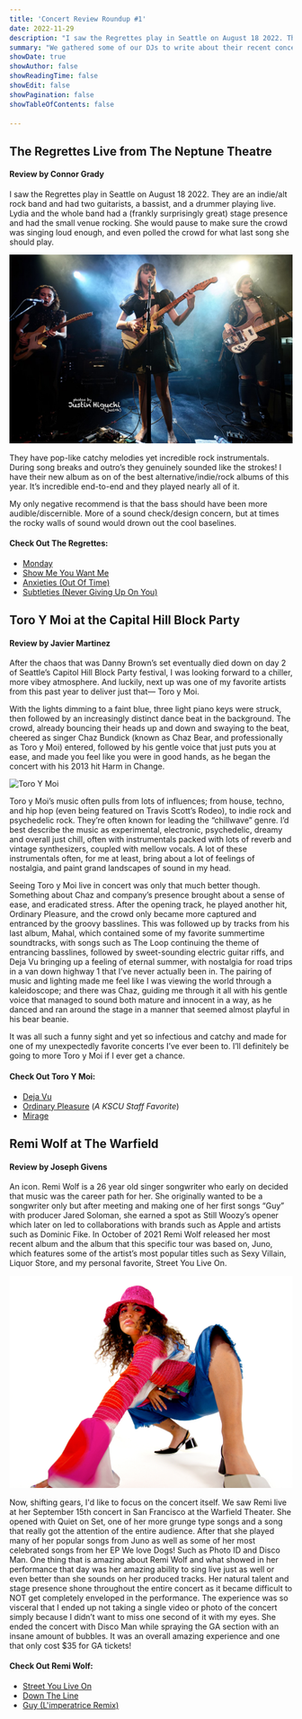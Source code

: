 ```yaml
---
title: 'Concert Review Roundup #1'
date: 2022-11-29
description: "I saw the Regrettes play in Seattle on August 18 2022. They are an indie/alt rock band and had two guitarists, a bassist, and a drummer playing live. Lydia and the whole band had a (frankly surprisingly great) stage presence and had the small venue rocking. She would pause to make sure the crowd was singing loud enough, and even polled the crowd for what last song she should play."
summary: "We gathered some of our DJs to write about their recent concert experiences. Read our reviews of The Regrettes, Toro Y Moi, and Remi Wolf."
showDate: true
showAuthor: false
showReadingTime: false
showEdit: false
showPagination: false
showTableOfContents: false

---
```

## The Regrettes Live from The Neptune Theatre
#### Review by Connor Grady

I saw the Regrettes play in Seattle on August 18 2022. They are an indie/alt rock band and had two guitarists, a bassist, and a drummer playing live. Lydia and the whole band had a (frankly surprisingly great) stage presence and had the small venue rocking. She would pause to make sure the crowd was singing loud enough, and even polled the crowd for what last song she should play.

![The Regrettes](the-regrettes.jpg)

They have pop-like catchy melodies yet incredible rock instrumentals. During song breaks and outro’s they genuinely sounded like the strokes! I have their new album as on of the best alternative/indie/rock albums of this year. It’s incredible end-to-end and they played nearly all of it.

My only negative recommend is that the bass should have been more audible/discernible. More of a sound check/design concern, but at times the rocky walls of sound would drown out the cool baselines.

#### Check Out The Regrettes:  
- [Monday](https://open.spotify.com/track/55jtGKCCpLEV0zWFf97wVY?si=6a875292eade4aec)
- [Show Me You Want Me](https://open.spotify.com/track/527hCrRlmminMcon8EaPGB?si=9689bf850a8a4be3)
- [Anxieties (Out Of Time)](https://open.spotify.com/track/0y9Y03Nixt3fX18fQ1k2w9?si=99097a6b70cb499f)
- [Subtleties (Never Giving Up On You)](https://open.spotify.com/track/54HMbey4Tz59h5ktV0JxWl?si=21cad1f571324ebb)

## Toro Y Moi at the Capital Hill Block Party
#### Review by Javier Martinez

After the chaos that was Danny Brown’s set eventually died down on day 2 of Seattle’s Capitol Hill Block Party festival, I was looking forward to a chiller, more vibey atmosphere. And luckily, next up was one of my favorite artists from this past year to deliver just that— Toro y Moi.

With the lights dimming to a faint blue, three light piano keys were struck, then followed by an increasingly distinct dance beat in the background. The crowd, already bouncing their heads up and down and swaying to the beat, cheered as singer Chaz Bundick (known as Chaz Bear, and professionally as Toro y Moi) entered, followed by his gentle voice that just puts you at ease, and made you feel like you were in good hands, as he began the concert with his 2013 hit Harm in Change.

![Toro Y Moi](Toro-y-moi.jpg "Image Credits - Mitchell Connoll for Office Magazine")

Toro y Moi’s music often pulls from lots of influences; from house, techno, and hip hop (even being featured on Travis Scott’s Rodeo), to indie rock and psychedelic rock. They’re often known for leading the “chillwave” genre. I’d best describe the music as experimental, electronic, psychedelic, dreamy and overall just chill, often with instrumentals packed with lots of reverb and vintage synthesizers, coupled with mellow vocals. A lot of these instrumentals often, for me at least, bring about a lot of feelings of nostalgia, and paint grand landscapes of sound in my head. 

Seeing Toro y Moi live in concert was only that much better though. Something about Chaz and company’s presence brought about a sense of ease, and eradicated stress. After the opening track, he played another hit, Ordinary Pleasure, and the crowd only became more captured and entranced by the groovy basslines. This was followed up by tracks from his last album, Mahal, which contained some of my favorite summertime soundtracks, with songs such as The Loop continuing the theme of entrancing basslines, followed by sweet-sounding electric guitar riffs, and Deja Vu bringing up a feeling of eternal summer, with nostalgia for road trips in a van down highway 1 that I’ve never actually been in. The pairing of music and lighting made me feel like I was viewing the world through a kaleidoscope; and there was Chaz, guiding me through it all with his gentle voice that managed to sound both mature and innocent in a way, as he danced and ran around the stage in a manner that seemed almost playful in his bear beanie. 

It was all such a funny sight and yet so infectious and catchy and made for one of my unexpectedly favorite concerts I’ve ever been to. I’ll definitely be going to more Toro y Moi if I ever get a chance.

#### Check Out Toro Y Moi:
- [Deja Vu](https://open.spotify.com/track/3j01i0Kj2yxGJQdpp1nzdy?si=e0a1d409b27448b8)
- [Ordinary Pleasure](https://open.spotify.com/track/1r1BFALfShEfyv1aEs7MRW?si=41264bd017da426c) (_A KSCU Staff Favorite_)
- [Mirage](https://open.spotify.com/track/2MGGxOFsiv0SYQsdKwuE8H?si=f42f52d1072f41dd)

## Remi Wolf at The Warfield
#### Review by Joseph Givens

An icon. Remi Wolf is a 26 year old singer songwriter who early on decided that music was the career path for her. She originally wanted to be a songwriter only but after meeting and making one of her first songs “Guy” with producer Jared Soloman, she earned a spot as Still Woozy’s opener which later on led to collaborations with brands such as Apple and artists such as Dominic Fike. In October of 2021 Remi Wolf released her most recent album and the album that this specific tour was based on, Juno, which features some of the artist’s most popular titles such as Sexy Villain, Liquor Store, and my personal favorite, Street You Live On. 

![Remi Wolf](remi-wolf.jpg "Image Credits - Alma Rosaz")

Now, shifting gears, I'd like to focus on the concert itself. We saw Remi live at her September 15th concert in San Francisco at the Warfield Theater. She opened with Quiet on Set, one of her more grunge type songs and a song that really got the attention of the entire audience. After that she played many of her popular songs from Juno as well as some of her most celebrated songs from her EP We love Dogs! Such as Photo ID and Disco Man. One thing that is amazing about Remi Wolf and what showed in her performance that day was her amazing ability to sing live just as well or even better than she sounds on her produced tracks. Her natural talent and stage presence shone throughout the entire concert as it became difficult to NOT get completely enveloped in the performance. The experience was so visceral that I ended up not taking a single video or photo of the concert simply because I didn’t want to miss one second of it with my eyes. She ended the concert with Disco Man while spraying the GA section with an insane amount of bubbles. It was an overall amazing experience and one that only cost $35 for GA tickets!

#### Check Out Remi Wolf:
- [Street You Live On](https://open.spotify.com/track/0Rg7gsv3kLviC7jW6Jemv3?si=4902e13520c9444b)
- [Down The Line](https://open.spotify.com/track/2ZDRA0S22sue6jpghf2qol?si=6d677eeb2c1642c3)
- [Guy (L'imperatrice Remix)](https://open.spotify.com/track/5wsKiOZoRGpSbPS0bidI4D?si=ba340f9806414023)